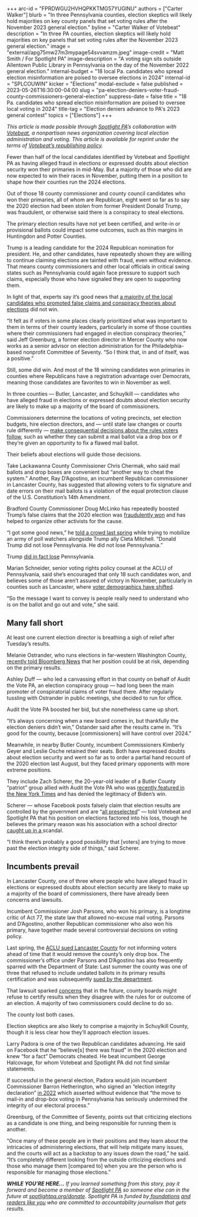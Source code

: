 +++
arc-id = "FPRDWGU2HVHQPKKTMG57YUGINU"
authors = ["Carter Walker"]
blurb = "In three Pennsylvania counties, election skeptics will likely hold majorities on key county panels that set voting rules after the November 2023 general election."
byline = "Carter Walker of Votebeat"
description = "In three PA counties, election skeptics will likely hold majorities on key panels that set voting rules after the November 2023 general election."
image = "external/apg75mw27m3mypage54svvamzm.jpeg"
image-credit = "Matt Smith / For Spotlight PA"
image-description = "A voting sign sits outside Allentown Public Library in Pennsylvania on the day of the November 2022 general election."
internal-budget = "18 local Pa. candidates who spread election misinformation are poised to oversee elections in 2024"
internal-id = "SPLCOUWIN"
kicker = "Elections"
modal-exclude = false
published = 2023-05-26T16:30:00-04:00
slug = "pa-election-deniers-voter-fraud-county-commissioners-general-election"
suppress-date = false
title = "18 Pa. candidates who spread election misinformation are poised to oversee local voting in 2024"
title-tag = "Election deniers advance to PA's 2023 general contest"
topics = ["Elections"]
+++

<i>This article is made possible through </i><a href="https://www.spotlightpa.org/"><i>Spotlight PA</i></a><i>’s collaboration with </i><a href="https://www.votebeat.org/"><i>Votebeat</i></a><i>, a nonpartisan news organization covering local election administration and voting. This article is available for reprint under the terms of </i><a href="https://www.votebeat.org/pages/republishing"><i>Votebeat’s republishing policy</i></a><i>.</i>

Fewer than half of the local candidates identified by Votebeat and Spotlight PA as having alleged fraud in elections or expressed doubts about election security won their primaries in mid-May. But a majority of those who did are now expected to win their races in November, putting them in a position to shape how their counties run the 2024 elections.

Out of those 18 county commissioner and county council candidates who won their primaries, all of whom are Republican, eight went so far as to say the 2020 election had been stolen from former President Donald Trump, was fraudulent, or otherwise said there is a conspiracy to steal elections.

The primary election results have not yet been certified, and write-in or provisional ballots could impact some outcomes, such as thin margins in Huntingdon and Potter Counties.

<script src="https://www.spotlightpa.org/embed.js" async></script><div data-spl-embed-version="1" data-spl-src="https://www.spotlightpa.org/embeds/newsletter/"></div>


Trump is a leading candidate for the 2024 Republican nomination for president. He, and other candidates, have repeatedly shown they are willing to continue claiming elections are tainted with fraud, even without evidence. That means county commissioners and other local officials in critical swing states such as Pennsylvania could again face pressure to support such claims, especially those who have signaled they are open to supporting them.

In light of that, experts say it’s good news that <a href="https://www.spotlightpa.org/news/2023/05/pa-primary-election-2023-election-fraud-donald-trump-county-commissioner/" target="_blank">a majority of the local candidates who promoted false claims and conspiracy theories about elections</a> did not win.

“It felt as if voters in some places clearly prioritized what was important to them in terms of their county leaders, particularly in some of those counties where their commissioners had engaged in election conspiracy theories,” said Jeff Greenburg, a former election director in Mercer County who now works as a senior advisor on election administration for the Philadelphia-based nonprofit Committee of Seventy. “So I think that, in and of itself, was a positive.”

Still, some did win. And most of the 18 winning candidates won primaries in counties where Republicans have a registration advantage over Democrats, meaning those candidates are favorites to win in November as well.

In three counties — Butler, Lancaster, and Schuylkill — candidates who have alleged fraud in elections or expressed doubts about election security are likely to make up a majority of the board of commissioners.

Commissioners determine the locations of voting precincts, set election budgets, hire election directors, and — until state law changes or courts rule differently — <a href="https://www.spotlightpa.org/news/2023/02/pa-2022-election-drop-box-mail-ballot-curing-scorecard/" target="_blank">make consequential decisions about the rules voters follow</a>, such as whether they can submit a mail ballot via a drop box or if they’re given an opportunity to fix a flawed mail ballot.

Their beliefs about elections will guide those decisions.

Take Lackawanna County Commissioner Chris Chermak, who said mail ballots and drop boxes are convenient but “another way to cheat the system.” Another, Ray D’Agostino, an incumbent Republican commissioner in Lancaster County, has suggested that allowing voters to fix signature and date errors on their mail ballots is a violation of the equal protection clause of the U.S. Constitution’s 14th Amendment.

Bradford County Commissioner Doug McLinko has repeatedly boosted Trump’s false claims that the 2020 election was <a href="https://revealnews.org/podcast/how-democracy-survived-the-midterm-elections/">fraudulently won</a> and has helped to organize other activists for the cause.

“I got some good news,” he <a href="https://www.npr.org/transcripts/1115211891">told a crowd last spring</a> while trying to mobilize an army of poll watchers alongside Trump ally Cleta Mitchell. “Donald Trump did not lose Pennsylvania. He did not lose Pennsylvania.”

Trump <a href="https://www.electionreturns.pa.gov/General/SummaryResults?ElectionID=83&ElectionType=G&IsActive=0">did in fact lose</a> Pennsylvania.

Marian Schneider, senior voting rights policy counsel at the ACLU of Pennsylvania, said she’s encouraged that only 18 such candidates won, and believes some of those aren’t assured of victory in November, particularly in counties such as Lancaster, where <a href="https://lancasteronline.com/news/local/could-lancaster-county-one-day-vote-democrat-here-is-what-recent-election-data-show/article_6f51326e-32fd-11ea-97be-73bc808d8337.html">voter demographics have shifted</a>.

“So the message I want to convey is people really need to understand who is on the ballot and go out and vote,” she said.

<side-chain src="https://s3.amazonaws.com/chalkbeatgraphics/dailygraphics/vb-pa-deniers-defeated-20230518/index.html"></side-chain>
<script src="https://projects.chalkbeat.org/sidechain/loader.js"></script>

## Many fall short

At least one current election director is breathing a sigh of relief after Tuesday’s results.

Melanie Ostrander, who runs elections in far-western Washington County, <a href="https://www.bloomberg.com/opinion/features/2023-05-07/gop-election-deniers-are-gunning-big-for-pennsylvania-local-government">recently told Bloomberg News</a> that her position could be at risk, depending on the primary results.

Ashley Duff — who led a canvassing effort in that county on behalf of Audit the Vote PA, an election conspiracy group — had long been the main promoter of conspiratorial claims of voter fraud there. After regularly tussling with Ostrander in public meetings, she decided to run for office.

Audit the Vote PA boosted her bid, but she nonetheless came up short.

“It’s always concerning when a new board comes in, but thankfully the election deniers didn’t win,” Ostander said after the results came in. “It’s good for the county, because [commissioners] will have control over 2024.”

Meanwhile, in nearby Butler County, incumbent Commissioners Kimberly Geyer and Leslie Osche retained their seats. Both have expressed doubts about election security and went so far as to order a partial hand recount of the 2020 election last August, but they faced primary opponents with more extreme positions.

They include Zach Scherer, the 20-year-old leader of a Butler County “patriot” group allied with Audit the Vote PA who was <a href="https://www.nytimes.com/2023/01/24/us/politics/republicans-trump-pennsylvania.html">recently featured in the New York Times</a> and has denied the legitimacy of Biden’s win.

Scherer — whose Facebook posts falsely claim that election results are controlled by the government and are “<a href="https://pennsylvania.votebeat.org/2023/5/9/23716895/county-commissioner-database-election-security-voter-fraud-allegations">all preselected</a>” — told Votebeat and Spotlight PA that his position on elections factored into his loss, though he believes the primary reason was his association with a school director <a href="https://www.wpxi.com/news/local/local-school-board-member-accused-inappropriate-sexual-relationship-with-teenage-girl/6KMIHNAKTNEXNMLVL7MVPV4LUQ/">caught up in a </a>scandal.

“I think there’s probably a good possibility that [voters] are trying to move past the election integrity side of things,” said Scherer.

## Incumbents prevail

In Lancaster County, one of three where people who have alleged fraud in elections or expressed doubts about election security are likely to make up a majority of the board of commissioners, there have already been concerns and lawsuits.

Incumbent Commissioner Josh Parsons, who won his primary, is a longtime critic of Act 77, the state law that allowed no-excuse mail voting. Parsons and D’Agostino, another Republican commissioner who also won his primary, have together made several controversial decisions on voting policy.

Last spring, the <a href="https://lancasteronline.com/news/local/republican-commissioners-again-remove-mail-in-ballot-dropbox-from-lancaster-county-building-update/article_7d8819cc-d51e-11ec-9d6f-134115429b0e.html">ACLU sued Lancaster County</a> for not informing voters ahead of time that it would remove the county’s only drop box. The commissioner’s office under Parsons and D’Agostino has also frequently sparred with the Department of State: Last summer the county was one of three that refused to include undated ballots in its primary results certification and was subsequently <a href="https://lancasteronline.com/news/local/judge-orders-lancaster-berks-and-fayette-to-count-undated-primary-ballots/article_1d9270d2-1ff4-11ed-8c11-5fe3cf0d63fd.html">sued by the department</a>.

That lawsuit sparked <a href="https://pennsylvania.votebeat.org/2022/11/4/23441209/election-certification-vote-count-process">concerns</a> that in the future, county boards might refuse to certify results when they disagree with the rules for or outcome of an election. A majority of two commissioners could decline to do so.

The county lost both cases.

<script src="https://www.spotlightpa.org/embed.js" async></script><div data-spl-embed-version="1" data-spl-src="https://www.spotlightpa.org/embeds/donate/?eyebrow_text=SPRING%20MEMBER%20DRIVE&teaser_text=Before%20you%20continue...%20This%20vital%20public-service%20journalism%20is%20only%20possible%20with%20your%20support.%20%3Cb%3EMake%20a%20gift%20to%20Spotlight%20PA%20now%20and%20it%20will%20be%20DOUBLED%20as%20part%20of%20our%20Spring%20Member%20Drive.%3C%2Fb%3E&cta_text=GET%20YOUR%20GIFT%20DOUBLED"></div>


Election skeptics are also likely to comprise a majority in Schuylkill County, though it is less clear how they’ll approach election issues.

Larry Padora is one of the two Republican candidates advancing. He said on Facebook that he “believe[s] there was fraud” in the 2020 election and knew “for a fact” Democrats cheated. He beat incumbent George Halcovage, for whom Votebeat and Spotlight PA did not find similar statements.

If successful in the general election, Padora would join incumbent Commissioner Barron Hetherington, who signed an “election integrity declaration” <a href="https://www.pennlive.com/news/2022/05/groups-demand-pa-lawmakers-pull-the-plug-on-no-excuse-mail-in-voting.html">in 2022</a> which asserted without evidence that “the move to mail-in and drop-box voting in Pennsylvania has seriously undermined the integrity of our electoral process.”

Greenburg, of the Committee of Seventy, points out that criticizing elections as a candidate is one thing, and being responsible for running them is another.

“Once many of these people are in their positions and they learn about the intricacies of administering elections, that will help mitigate many issues, and the courts will act as a backstop to any issues down the road,” he said. “It’s completely different looking from the outside criticizing elections and those who manage them [compared to] when you are the person who is responsible for managing those elections.”

<i><b>WHILE YOU’RE HERE...</b></i><i> If you learned something from this story, pay it forward and become a member of </i><a href="https://www.spotlightpa.org/"><i>Spotlight PA</i></a><i> so someone else can in the future at </i><a href="http://spotlightpa.org/donate"><i>spotlightpa.org/donate</i></a><i>. Spotlight PA is funded by</i><a href="https://www.spotlightpa.org/support"><i> foundations</i></a><i> </i><a href="https://www.spotlightpa.org/support"><i>and readers like you</i></a><i> who are committed to accountability journalism that gets results.</i>
